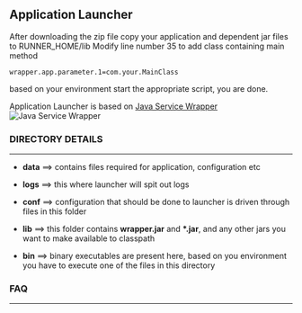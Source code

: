 ## Application Launcher ##

After downloading the zip file copy your application and dependent jar files to RUNNER_HOME/lib
Modify line number 35 to add class containing main method
````
wrapper.app.parameter.1=com.your.MainClass
````
based on your environment start the appropriate script, you are done.

Application Launcher is based on [Java Service Wrapper][jswId]
![Java Service Wrapper][jswImageId]


### DIRECTORY DETAILS ###

---


* __data__ ==> contains files required for application, configuration etc

* __logs__ ==> this where launcher will spit out logs

* __conf__ ==> configuration that should be done to launcher is driven through files in this folder

* __lib__ ==> this folder contains __wrapper.jar__ and __*.jar__, and any other jars you want to make available to classpath

* __bin__ ==> binary executables are present here, based on you environment you have to execute one of the files in this directory



### FAQ ###
---



  [runnerImageId]: http://raw.github.com/mnadeem/JenkinsRunner/master/jenkins_logo.png  "Jenkins Runner"
  [jswId]: http://wrapper.tanukisoftware.com/  "Java Service Wrapper"
  [jswImageId]: http://wrapper.static.tanukisoftware.co.jp/images/jsw-logo.jpg "Java Service Wrapper"